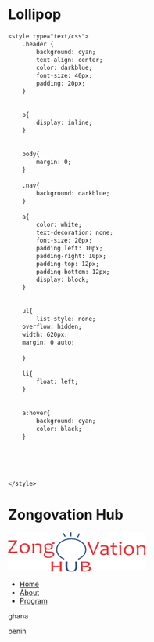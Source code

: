 # Lollipop
<!DOCTYPE html>
<html>
<head>
	<title>My First Website</title>

	<style type="text/css">
		.header {
			background: cyan;
			text-align: center;
			color: darkblue;
			font-size: 40px;
			padding: 20px;
		}


		p{
			display: inline;
		}


		body{
			margin: 0;
		}

		.nav{
			background: darkblue;
		}

		a{
			color: white;
			text-decoration: none;
			font-size: 20px;
			padding left: 10px;
			padding-right: 10px;
			padding-top: 12px;
			padding-bottom: 12px;
			display: block;
		}


		ul{
			list-style: none;
		overflow: hidden;
		width: 620px;
		margin: 0 auto;
		
		}

		li{
			float: left;
		}


		a:hover{
			background: cyan;
			color: black;
		}





	</style>
</head>
<body>




<div class="header">
	<h1>Zongovation Hub</h1>
	<img src="logo.png">
</div>


<div class="nav">
	<ul>
		<li>	<a href="index.html">Home</a>	</li>
		<li>	<a href="about.html">About</a>	</li>
		<li><a href="program.html">Program</a></li>
	</ul>



</div>

<p>ghana</p>	<p>benin</p>



</body>
</html>
